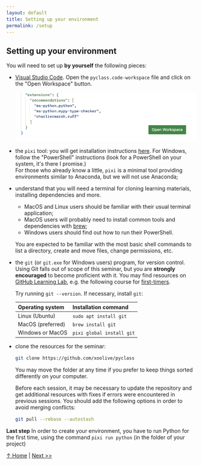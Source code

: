 ```yaml
---
layout: default
title: Setting up your environment
permalink: /setup
---
```


## Setting up your environment

You will need to set up **by yourself** the following pieces:

- [Visual Studio Code](https://code.visualstudio.com/). Open the `pyclass.code-workspace` file and click on the "Open Workspace" button.

  ![Open workspace button](../assets/images/open-workspace.png)

- the `pixi` tool: you will get installation instructions [here](https://pixi.sh/latest/). For Windows, follow the "PowerShell" instructions (look for a PowerShell on your system, it's there I promise.)  
  For those who already know a little, `pixi` is a minimal tool providing environments similar to Anaconda, but we will not use Anaconda;

- understand that you will need a terminal for cloning learning materials, installing dependencies and more.

  - MacOS and Linux users should be familiar with their usual terminal application;
  - MacOS users will probably need to install common tools and dependencies with [brew](https://brew.sh/);
  - Windows users should find out how to run their PowerShell.

  You are expected to be familiar with the most basic shell commands to list a directory, create and move files, change permissions, etc.

- the `git` (or `git.exe` for Windows users) program, for version control. Using Git falls out of scope of this seminar, but you are **strongly encouraged** to become proficient with it. You may find resources on [GitHub Learning Lab](https://lab.github.com/), e.g. the following course for [first-timers](https://lab.github.com/lmachens/git-and-github-first-timers).

  Try running `git --version`. If necessary, install `git`:

  | Operating system  | Installation command      |
  | ----------------- | ------------------------- |
  | Linux (Ubuntu)    | `sudo apt install git`    |
  | MacOS (preferred) | `brew install git`        |
  | Windows or MacOS  | `pixi global install git` |

- clone the resources for the seminar:

  ```sh
  git clone https://github.com/xoolive/pyclass
  ```

  You may move the folder at any time if you prefer to keep things sorted differently on your computer.

  Before each session, it may be necessary to update the repository and get additional resources with fixes if errors were encountered in previous sessions. You should add the following options in order to avoid merging conflicts:

  ```sh
  git pull --rebase --autostash
  ```

<div class="alert alert-warning">
<b>Last step</b> In order to create your environment, you have to run Python for the first time, using the command <code>pixi run python</code> (in the folder of your project)
</div>

[↑ Home](.) \| [Next >>](dependencies)
